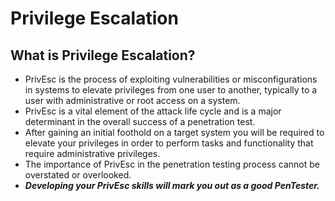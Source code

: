 # Privilege Escalation

## What is Privilege Escalation?
- PrivEsc is the process of exploiting vulnerabilities or misconfigurations in systems to elevate privileges from one user to another, typically to a user with administrative or root access on a system.
- PrivEsc is a vital element of the attack life cycle and is a major determinant in the overall success of a penetration test.
- After gaining an initial foothold on a target system you will be required to elevate your privileges in order to perform tasks and functionality that require administrative privileges.
- The importance of PrivEsc in the penetration testing process cannot be overstated or overlooked.
- **_Developing your PrivEsc skills will mark you out as a good PenTester._**
